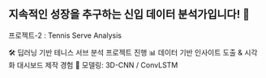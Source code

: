 ## 지속적인 성장을 추구하는 신입 데이터 분석가입니다! 👋


프로젝트-2 : Tennis Serve Analysis 

🛠️ 딥러닝 기반 테니스 서브 분석 프로젝트 진행
📊 데이터 기반 인사이트 도출 & 시각화 대시보드 제작 경험 
🤖 모델링: 3D-CNN / ConvLSTM
